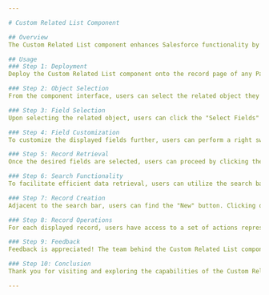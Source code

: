 ```yaml
---

# Custom Related List Component

## Overview
The Custom Related List component enhances Salesforce functionality by providing a dynamic interface for viewing and interacting with related object records directly from the Parent Object record page.

## Usage
### Step 1: Deployment
Deploy the Custom Related List component onto the record page of any Parent Object within Salesforce, such as "Account". This deployment enables users to access the component's functionality directly from the Parent Object's record page.

### Step 2: Object Selection
From the component interface, users can select the related object they wish to interact with from a picklist. This selection determines the object whose data will be displayed and manipulated within the Custom Related List component.

### Step 3: Field Selection
Upon selecting the related object, users can click the "Select Fields" button. This action triggers the display of all available fields associated with the selected object. Users can review and choose which fields they want to include in the displayed records.

### Step 4: Field Customization
To customize the displayed fields further, users can perform a right swipe on the fields they wish to include. This gesture adds the selected fields to the list of fields to be shown in the Custom Related List component.

### Step 5: Record Retrieval
Once the desired fields are selected, users can proceed by clicking the "OK" button. This action initiates the retrieval of records associated with the selected object, including only the specified fields. Users now have access to the relevant data within the Custom Related List component.

### Step 6: Search Functionality
To facilitate efficient data retrieval, users can utilize the search bar located on the right side of the component. This search bar enables users to filter and search for specific records based on predefined criteria, enhancing data exploration and analysis.

### Step 7: Record Creation
Adjacent to the search bar, users can find the "New" button. Clicking on this button allows users to create new records directly within the Custom Related List component, streamlining the record creation process for the selected object.

### Step 8: Record Operations
For each displayed record, users have access to a set of actions represented by action buttons. These actions typically include "Edit," "Delete," and "View." By clicking on these action buttons, users can perform respective operations on the associated record, such as editing its details, deleting it, or viewing its complete information.

### Step 9: Feedback
Feedback is appreciated! The team behind the Custom Related List component hopes users find its functionality useful and intuitive, enhancing their productivity and experience within Salesforce.

### Step 10: Conclusion
Thank you for visiting and exploring the capabilities of the Custom Related List component. Stay tuned for more updates and enhancements as we continue to improve and refine our offerings.

---
```


